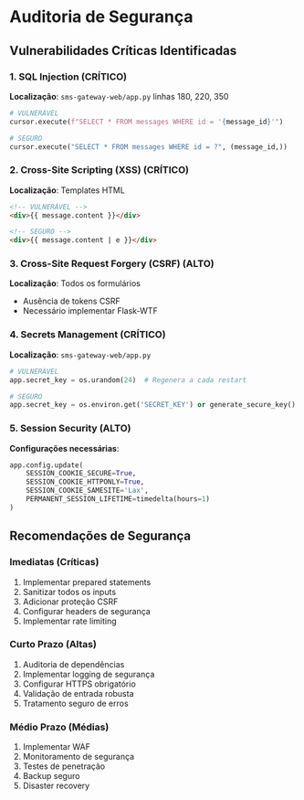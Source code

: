 # Auditoria de Segurança

## Vulnerabilidades Críticas Identificadas

### 1. SQL Injection (CRÍTICO)
**Localização**: `sms-gateway-web/app.py` linhas 180, 220, 350
```python
# VULNERÁVEL
cursor.execute(f"SELECT * FROM messages WHERE id = '{message_id}'")

# SEGURO
cursor.execute("SELECT * FROM messages WHERE id = ?", (message_id,))
```

### 2. Cross-Site Scripting (XSS) (CRÍTICO)
**Localização**: Templates HTML
```html
<!-- VULNERÁVEL -->
<div>{{ message.content }}</div>

<!-- SEGURO -->
<div>{{ message.content | e }}</div>
```

### 3. Cross-Site Request Forgery (CSRF) (ALTO)
**Localização**: Todos os formulários
- Ausência de tokens CSRF
- Necessário implementar Flask-WTF

### 4. Secrets Management (CRÍTICO)
**Localização**: `sms-gateway-web/app.py`
```python
# VULNERÁVEL
app.secret_key = os.urandom(24)  # Regenera a cada restart

# SEGURO
app.secret_key = os.environ.get('SECRET_KEY') or generate_secure_key()
```

### 5. Session Security (ALTO)
**Configurações necessárias**:
```python
app.config.update(
    SESSION_COOKIE_SECURE=True,
    SESSION_COOKIE_HTTPONLY=True,
    SESSION_COOKIE_SAMESITE='Lax',
    PERMANENT_SESSION_LIFETIME=timedelta(hours=1)
)
```

## Recomendações de Segurança

### Imediatas (Críticas)
1. Implementar prepared statements
2. Sanitizar todos os inputs
3. Adicionar proteção CSRF
4. Configurar headers de segurança
5. Implementar rate limiting

### Curto Prazo (Altas)
1. Auditoria de dependências
2. Implementar logging de segurança
3. Configurar HTTPS obrigatório
4. Validação de entrada robusta
5. Tratamento seguro de erros

### Médio Prazo (Médias)
1. Implementar WAF
2. Monitoramento de segurança
3. Testes de penetração
4. Backup seguro
5. Disaster recovery